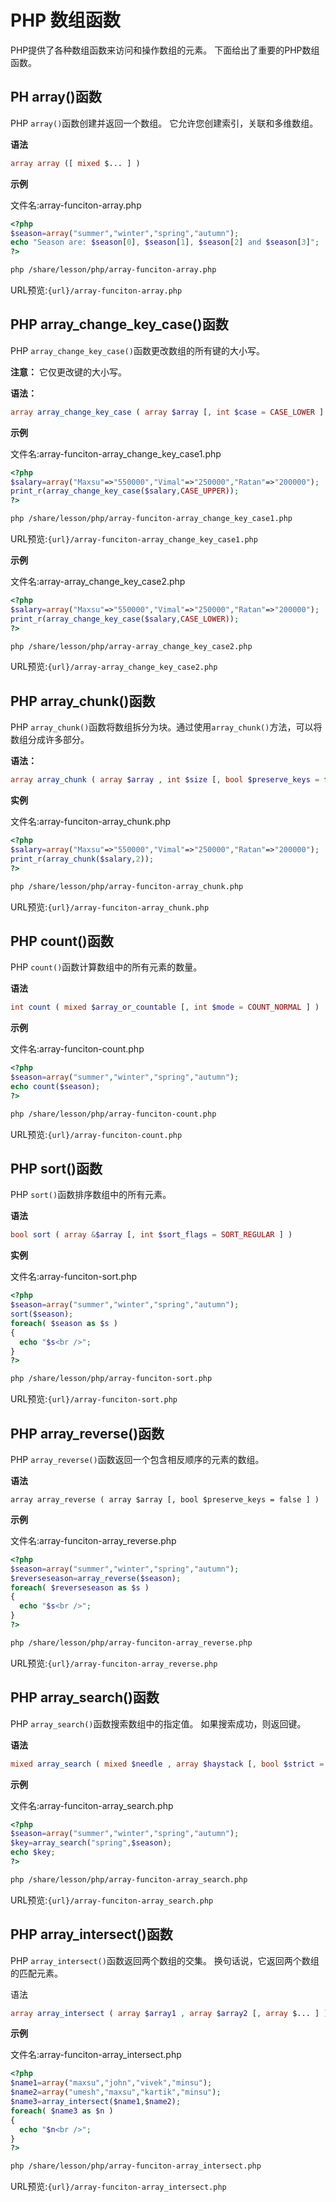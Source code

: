 # PHP 数组函数

PHP提供了各种数组函数来访问和操作数组的元素。 下面给出了重要的PHP数组函数。

## PH array()函数

PHP `array()`函数创建并返回一个数组。 它允许您创建索引，关联和多维数组。

**语法**

```php
array array ([ mixed $... ] )
```

**示例**

文件名:array-funciton-array.php

```php
<?php    
$season=array("summer","winter","spring","autumn");    
echo "Season are: $season[0], $season[1], $season[2] and $season[3]";    
?>
```

```bash
php /share/lesson/php/array-funciton-array.php
```

URL预览:`{url}/array-funciton-array.php`

## PHP array_change_key_case()函数

PHP `array_change_key_case()`函数更改数组的所有键的大小写。

**注意：** 它仅更改键的大小写。

**语法：**

```php
array array_change_key_case ( array $array [, int $case = CASE_LOWER ] )
```

**示例**

文件名:array-funciton-array_change_key_case1.php

```php
<?php    
$salary=array("Maxsu"=>"550000","Vimal"=>"250000","Ratan"=>"200000");    
print_r(array_change_key_case($salary,CASE_UPPER));   
?>
```

```bash
php /share/lesson/php/array-funciton-array_change_key_case1.php
```

URL预览:`{url}/array-funciton-array_change_key_case1.php`

**示例**

文件名:array-array_change_key_case2.php

```php
<?php    
$salary=array("Maxsu"=>"550000","Vimal"=>"250000","Ratan"=>"200000");    
print_r(array_change_key_case($salary,CASE_LOWER));   
?>
```

```bash
php /share/lesson/php/array-array_change_key_case2.php
```

URL预览:`{url}/array-array_change_key_case2.php`

## PHP array_chunk()函数

PHP `array_chunk()`函数将数组拆分为块。通过使用`array_chunk()`方法，可以将数组分成许多部分。

**语法：**

```php
array array_chunk ( array $array , int $size [, bool $preserve_keys = false ] )
```

**实例**

文件名:array-funciton-array_chunk.php

```php
<?php    
$salary=array("Maxsu"=>"550000","Vimal"=>"250000","Ratan"=>"200000");    
print_r(array_chunk($salary,2));   
?>
```

```bash
php /share/lesson/php/array-funciton-array_chunk.php
```

URL预览:`{url}/array-funciton-array_chunk.php`

## PHP count()函数

PHP `count()`函数计算数组中的所有元素的数量。

**语法**

```php
int count ( mixed $array_or_countable [, int $mode = COUNT_NORMAL ] )
```

**示例**

文件名:array-funciton-count.php

```php
<?php    
$season=array("summer","winter","spring","autumn");    
echo count($season);    
?>
```

```bash
php /share/lesson/php/array-funciton-count.php
```

URL预览:`{url}/array-funciton-count.php`

## PHP sort()函数

PHP `sort()`函数排序数组中的所有元素。

**语法**

```php
bool sort ( array &$array [, int $sort_flags = SORT_REGULAR ] )
```

**实例**

文件名:array-funciton-sort.php

```php
<?php    
$season=array("summer","winter","spring","autumn");    
sort($season);  
foreach( $season as $s )    
{    
  echo "$s<br />";    
}    
?>
```

```bash
php /share/lesson/php/array-funciton-sort.php
```

URL预览:`{url}/array-funciton-sort.php`

## PHP array_reverse()函数

PHP `array_reverse()`函数返回一个包含相反顺序的元素的数组。

**语法**

```
array array_reverse ( array $array [, bool $preserve_keys = false ] )
```

**示例**

文件名:array-funciton-array_reverse.php

```php
<?php    
$season=array("summer","winter","spring","autumn");    
$reverseseason=array_reverse($season);  
foreach( $reverseseason as $s )    
{    
  echo "$s<br />";    
}    
?>
```

```bash
php /share/lesson/php/array-funciton-array_reverse.php
```

URL预览:`{url}/array-funciton-array_reverse.php`

## PHP array_search()函数

PHP `array_search()`函数搜索数组中的指定值。 如果搜索成功，则返回键。

**语法**

```php
mixed array_search ( mixed $needle , array $haystack [, bool $strict = false ] )
```

**示例**

文件名:array-funciton-array_search.php

```php
<?php    
$season=array("summer","winter","spring","autumn");    
$key=array_search("spring",$season);  
echo $key;    
?>
```

```bash
php /share/lesson/php/array-funciton-array_search.php
```

URL预览:`{url}/array-funciton-array_search.php`

## PHP array_intersect()函数

PHP `array_intersect()`函数返回两个数组的交集。 换句话说，它返回两个数组的匹配元素。

语法

```php
array array_intersect ( array $array1 , array $array2 [, array $... ] )
```

**示例**

文件名:array-funciton-array_intersect.php

```php
<?php    
$name1=array("maxsu","john","vivek","minsu");    
$name2=array("umesh","maxsu","kartik","minsu");    
$name3=array_intersect($name1,$name2);  
foreach( $name3 as $n )    
{    
  echo "$n<br />";    
}    
?>
```

```bash
php /share/lesson/php/array-funciton-array_intersect.php
```

URL预览:`{url}/array-funciton-array_intersect.php`